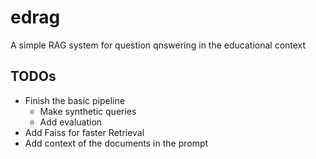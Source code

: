 # edrag

A simple RAG system for question qnswering in the educational context

## TODOs

- Finish the basic pipeline
  - Make synthetic queries
  - Add evaluation
- Add Faiss for faster Retrieval
- Add context of the documents in the prompt
